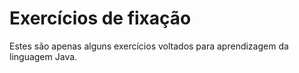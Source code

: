 # Exercícios de fixação
Estes são apenas alguns exercícios voltados para aprendizagem da linguagem Java.
